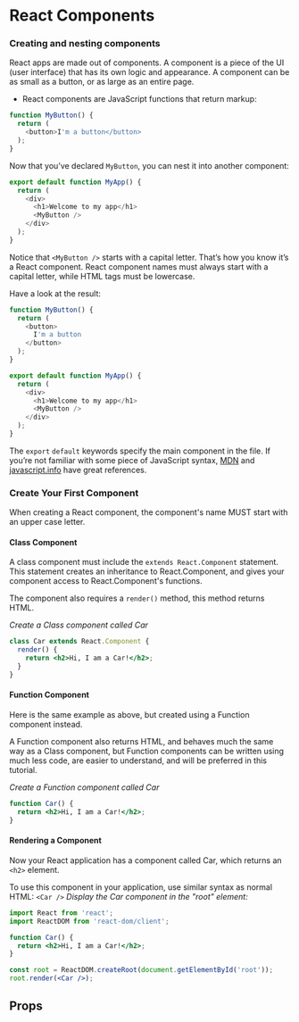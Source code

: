 # React Components

### Creating and nesting components 

React apps are made out of components. A component is a piece of the UI (user interface) that has its own logic and appearance. A component can be as small as a button, or as large as an entire page.

- React components are JavaScript functions that return markup:

```js
function MyButton() {
  return (
    <button>I'm a button</button>
  );
}
```

Now that you’ve declared `MyButton`, you can nest it into another component:

```js
export default function MyApp() {
  return (
    <div>
      <h1>Welcome to my app</h1>
      <MyButton />
    </div>
  );
}
```
Notice that `<MyButton />` starts with a capital letter. That’s how you know it’s a React component. React component names must always start with a capital letter, while HTML tags must be lowercase.

Have a look at the result:

```js
function MyButton() {
  return (
    <button>
      I'm a button
    </button>
  );
}

export default function MyApp() {
  return (
    <div>
      <h1>Welcome to my app</h1>
      <MyButton />
    </div>
  );
}
```
The `export` `default` keywords specify the main component in the file. If you’re not familiar with some piece of JavaScript syntax, [MDN](https://developer.mozilla.org/en-US/docs/Web/JavaScript/Reference/Statements/export) and [javascript.info](https://javascript.info/import-export) have great references.



### Create Your First Component
When creating a React component, the component's name MUST start with an upper case letter.

#### Class Component
A class component must include the `extends React.Component` statement. This statement creates an inheritance to React.Component, and gives your component access to React.Component's functions.

The component also requires a `render()` method, this method returns HTML.

*Create a Class component called Car*
```jsx
class Car extends React.Component {
  render() {
    return <h2>Hi, I am a Car!</h2>;
  }
}
```


#### Function Component
Here is the same example as above, but created using a Function component instead.

A Function component also returns HTML, and behaves much the same way as a Class component, but Function components can be written using much less code, are easier to understand, and will be preferred in this tutorial.

*Create a Function component called Car*

```jsx
function Car() {
  return <h2>Hi, I am a Car!</h2>;
}
```
#### Rendering a Component
Now your React application has a component called Car, which returns an `<h2>` element.

To use this component in your application, use similar syntax as normal HTML: `<Car />`
*Display the Car component in the "root" element:*
```jsx
import React from 'react';
import ReactDOM from 'react-dom/client';

function Car() {
  return <h2>Hi, I am a Car!</h2>;
}

const root = ReactDOM.createRoot(document.getElementById('root'));
root.render(<Car />);
```

## Props
